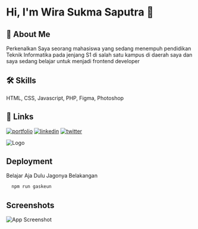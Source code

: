 
# Hi, I'm Wira Sukma Saputra 👋

## 🚀 About Me
Perkenalkan Saya seorang mahasiswa yang sedang menempuh pendidikan Teknik Informatika pada jenjang S1 di salah satu kampus di daerah saya dan saya sedang belajar untuk menjadi frontend developer

## 🛠 Skills
HTML, CSS, Javascript, PHP, Figma, Photoshop


## 🔗 Links
[![portfolio](https://img.shields.io/badge/my_portfolio-000?style=for-the-badge&logo=ko-fi&logoColor=white)](https://wira07.github.io//)
[![linkedin](https://img.shields.io/badge/linkedin-0A66C2?style=for-the-badge&logo=linkedin&logoColor=white)](https://www.linkedin.com/in/wira-sukma-saputra-82a980214//)
[![twitter](https://img.shields.io/badge/twitter-1DA1F2?style=for-the-badge&logo=twitter&logoColor=white)](https://twitter.com/Wiralodra07/)


![Logo](https://dev-to-uploads.s3.amazonaws.com/uploads/articles/th5xamgrr6se0x5ro4g6.png)


## Deployment

Belajar Aja Dulu Jagonya Belakangan

```bash
  npm run gaskeun
```


## Screenshots

![App Screenshot](https://via.placeholder.com/468x300?text=App+Screenshot+Here)

